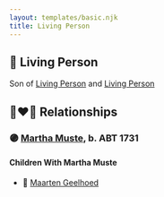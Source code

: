 ```yaml
---
layout: templates/basic.njk
title: Living Person
---
```

## 🔵 Living Person

Son of [Living Person](/people/2/2482812) and [Living Person](/people/7/73996126)

## 👩‍❤️‍👨 Relationships

### 🟣 [Martha Muste](/people/9/90752360), b. ABT 1731

#### Children With Martha Muste
* 🔵 [Maarten Geelhoed](/people/3/33889936)